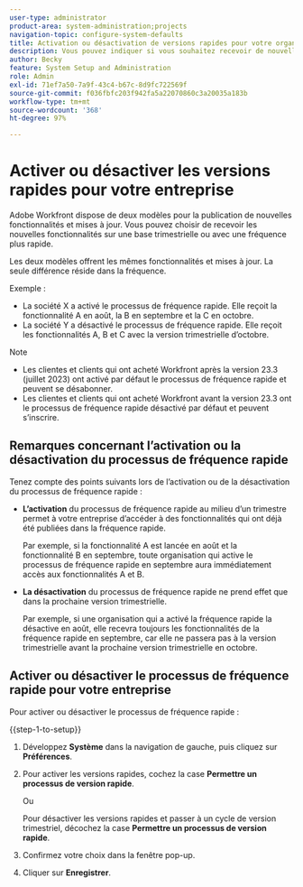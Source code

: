 ```yaml
---
user-type: administrator
product-area: system-administration;projects
navigation-topic: configure-system-defaults
title: Activation ou désactivation de versions rapides pour votre organisation
description: Vous pouvez indiquer si vous souhaitez recevoir de nouvelles fonctionnalités Workfront sur une base mensuelle ou trimestrielle.
author: Becky
feature: System Setup and Administration
role: Admin
exl-id: 71ef7a50-7a9f-43c4-b67c-8d9fc722569f
source-git-commit: f036fbfc203f942fa5a22070860c3a20035a183b
workflow-type: tm+mt
source-wordcount: '368'
ht-degree: 97%

---
```


# Activer ou désactiver les versions rapides pour votre entreprise

Adobe Workfront dispose de deux modèles pour la publication de nouvelles fonctionnalités et mises à jour. Vous pouvez choisir de recevoir les nouvelles fonctionnalités sur une base trimestrielle ou avec une fréquence plus rapide.

Les deux modèles offrent les mêmes fonctionnalités et mises à jour. La seule différence réside dans la fréquence.

Exemple :

* La société X a activé le processus de fréquence rapide. Elle reçoit la fonctionnalité A en août, la B en septembre et la C en octobre.
* La société Y a désactivé le processus de fréquence rapide. Elle reçoit les fonctionnalités A, B et C avec la version trimestrielle d’octobre.

>[!NOTE]
>
>* Les clientes et clients qui ont acheté Workfront après la version 23.3 (juillet 2023) ont activé par défaut le processus de fréquence rapide et peuvent se désabonner.
>* Les clientes et clients qui ont acheté Workfront avant la version 23.3 ont le processus de fréquence rapide désactivé par défaut et peuvent s’inscrire.

## Remarques concernant l’activation ou la désactivation du processus de fréquence rapide

Tenez compte des points suivants lors de l’activation ou de la désactivation du processus de fréquence rapide :

* **L’activation** du processus de fréquence rapide au milieu d’un trimestre permet à votre entreprise d’accéder à des fonctionnalités qui ont déjà été publiées dans la fréquence rapide.

  Par exemple, si la fonctionnalité A est lancée en août et la fonctionnalité B en septembre, toute organisation qui active le processus de fréquence rapide en septembre aura immédiatement accès aux fonctionnalités A et B.

* **La désactivation** du processus de fréquence rapide ne prend effet que dans la prochaine version trimestrielle.

  Par exemple, si une organisation qui a activé la fréquence rapide la désactive en août, elle recevra toujours les fonctionnalités de la fréquence rapide en septembre, car elle ne passera pas à la version trimestrielle avant la prochaine version trimestrielle en octobre.

## Activer ou désactiver le processus de fréquence rapide pour votre entreprise

Pour activer ou désactiver le processus de fréquence rapide :

{{step-1-to-setup}}

1. Développez **Système** dans la navigation de gauche, puis cliquez sur **Préférences**.
1. Pour activer les versions rapides, cochez la case **Permettre un processus de version rapide**.

   Ou

   Pour désactiver les versions rapides et passer à un cycle de version trimestriel, décochez la case **Permettre un processus de version rapide**.

1. Confirmez votre choix dans la fenêtre pop-up.
1. Cliquer sur **Enregistrer**.
